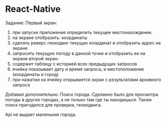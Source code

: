 # React-Native
Задание: 
Первый экран:
1. при запуске приложения определить текущее местонахождение.
2. на экране отобразить: координаты
3. сделать реверс геокодинг текущих координат и отобразить адрес на экране
4. запросить текущую погоду в данной точке и отобразить ее на экране
второй экран:
1. содержит таблицу с историей всех предыдущих запросов
2. ячейка показывает дату и время запроса, и местоположение (координаты и город)
3. при нажатии на ячейку открывается экран с результатами архивного запроса

Добавил дополнительно: Поиск города. Сделанно было для просмотра погоды в других городах, а не только там где ты находишься. Также поиск пригодился для проверки, геокодинга.

Api не выдает маленькие города. 